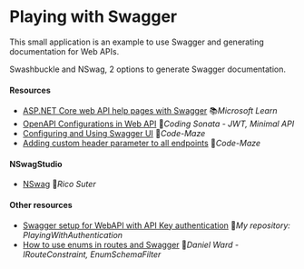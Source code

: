 # Playing with Swagger

This small application is an example to use Swagger and generating documentation for Web APIs.

Swashbuckle and NSwag, 2 options to generate Swagger documentation.

#### Resources

- [ASP.NET Core web API help pages with Swagger](https://learn.microsoft.com/en-us/aspnet/core/tutorials/web-api-help-pages-using-swagger) 📚*Microsoft Learn*
- [OpenAPI Configurations in Web API](https://codingsonata.com/swagger-openapi-configurations-in-asp-net-core-web-api) 📓*Coding Sonata - JWT, Minimal API*
- [Configuring and Using Swagger UI](https://code-maze.com/swagger-ui-asp-net-core-web-api) 📓*Code-Maze*
- [Adding custom header parameter to all endpoints](https://code-maze.com/aspnetcore-adding-a-custom-header-parameter-to-all-api-endpoints-in-swagger) 📓*Code-Maze*

#### NSwagStudio

- [NSwag](https://github.com/RSuter/NSwag/wiki/NSwagStudio) 👤*Rico Suter*

#### Other resources

- [Swagger setup for WebAPI with API Key authentication](https://github.com/19balazs86/PlayingWithAuthentication?tab=readme-ov-file#project-apikeyauth) 👤*My repository: PlayingWithAuthentication*
- [How to use enums in routes and Swagger](https://daninacan.com/how-to-use-enums-in-asp-net-core-routes) 📓*Daniel Ward - IRouteConstraint, EnumSchemaFilter*